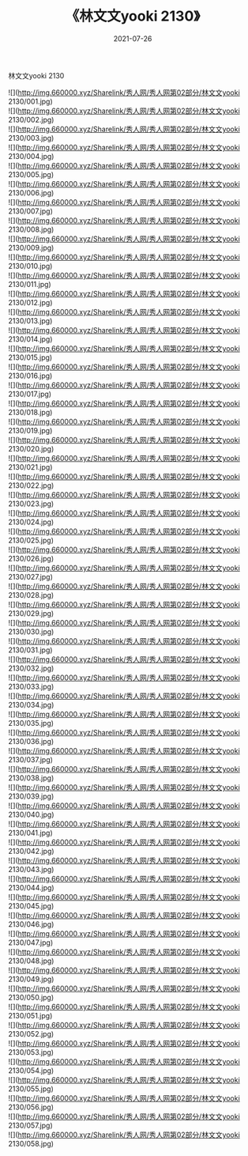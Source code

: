 ﻿---
layout: post
title:  《林文文yooki 2130》
date:   2021-07-26
img: http://img.660000.xyz/Sharelink/秀人网/秀人网第02部分/林文文yooki 2130/000.jpg
categories: [美女, 清纯, 唯美]
---

林文文yooki 2130

  ![](http://img.660000.xyz/Sharelink/秀人网/秀人网第02部分/林文文yooki 2130/001.jpg) <br> ![](http://img.660000.xyz/Sharelink/秀人网/秀人网第02部分/林文文yooki 2130/002.jpg) <br> ![](http://img.660000.xyz/Sharelink/秀人网/秀人网第02部分/林文文yooki 2130/003.jpg) <br> ![](http://img.660000.xyz/Sharelink/秀人网/秀人网第02部分/林文文yooki 2130/004.jpg) <br> ![](http://img.660000.xyz/Sharelink/秀人网/秀人网第02部分/林文文yooki 2130/005.jpg) <br> ![](http://img.660000.xyz/Sharelink/秀人网/秀人网第02部分/林文文yooki 2130/006.jpg) <br> ![](http://img.660000.xyz/Sharelink/秀人网/秀人网第02部分/林文文yooki 2130/007.jpg) <br> ![](http://img.660000.xyz/Sharelink/秀人网/秀人网第02部分/林文文yooki 2130/008.jpg) <br> ![](http://img.660000.xyz/Sharelink/秀人网/秀人网第02部分/林文文yooki 2130/009.jpg) <br> ![](http://img.660000.xyz/Sharelink/秀人网/秀人网第02部分/林文文yooki 2130/010.jpg) <br> ![](http://img.660000.xyz/Sharelink/秀人网/秀人网第02部分/林文文yooki 2130/011.jpg) <br> ![](http://img.660000.xyz/Sharelink/秀人网/秀人网第02部分/林文文yooki 2130/012.jpg) <br> ![](http://img.660000.xyz/Sharelink/秀人网/秀人网第02部分/林文文yooki 2130/013.jpg) <br> ![](http://img.660000.xyz/Sharelink/秀人网/秀人网第02部分/林文文yooki 2130/014.jpg) <br> ![](http://img.660000.xyz/Sharelink/秀人网/秀人网第02部分/林文文yooki 2130/015.jpg) <br> ![](http://img.660000.xyz/Sharelink/秀人网/秀人网第02部分/林文文yooki 2130/016.jpg) <br> ![](http://img.660000.xyz/Sharelink/秀人网/秀人网第02部分/林文文yooki 2130/017.jpg) <br> ![](http://img.660000.xyz/Sharelink/秀人网/秀人网第02部分/林文文yooki 2130/018.jpg) <br> ![](http://img.660000.xyz/Sharelink/秀人网/秀人网第02部分/林文文yooki 2130/019.jpg) <br> ![](http://img.660000.xyz/Sharelink/秀人网/秀人网第02部分/林文文yooki 2130/020.jpg) <br> ![](http://img.660000.xyz/Sharelink/秀人网/秀人网第02部分/林文文yooki 2130/021.jpg) <br> ![](http://img.660000.xyz/Sharelink/秀人网/秀人网第02部分/林文文yooki 2130/022.jpg) <br> ![](http://img.660000.xyz/Sharelink/秀人网/秀人网第02部分/林文文yooki 2130/023.jpg) <br> ![](http://img.660000.xyz/Sharelink/秀人网/秀人网第02部分/林文文yooki 2130/024.jpg) <br> ![](http://img.660000.xyz/Sharelink/秀人网/秀人网第02部分/林文文yooki 2130/025.jpg) <br> ![](http://img.660000.xyz/Sharelink/秀人网/秀人网第02部分/林文文yooki 2130/026.jpg) <br> ![](http://img.660000.xyz/Sharelink/秀人网/秀人网第02部分/林文文yooki 2130/027.jpg) <br> ![](http://img.660000.xyz/Sharelink/秀人网/秀人网第02部分/林文文yooki 2130/028.jpg) <br> ![](http://img.660000.xyz/Sharelink/秀人网/秀人网第02部分/林文文yooki 2130/029.jpg) <br> ![](http://img.660000.xyz/Sharelink/秀人网/秀人网第02部分/林文文yooki 2130/030.jpg) <br> ![](http://img.660000.xyz/Sharelink/秀人网/秀人网第02部分/林文文yooki 2130/031.jpg) <br> ![](http://img.660000.xyz/Sharelink/秀人网/秀人网第02部分/林文文yooki 2130/032.jpg) <br> ![](http://img.660000.xyz/Sharelink/秀人网/秀人网第02部分/林文文yooki 2130/033.jpg) <br> ![](http://img.660000.xyz/Sharelink/秀人网/秀人网第02部分/林文文yooki 2130/034.jpg) <br> ![](http://img.660000.xyz/Sharelink/秀人网/秀人网第02部分/林文文yooki 2130/035.jpg) <br> ![](http://img.660000.xyz/Sharelink/秀人网/秀人网第02部分/林文文yooki 2130/036.jpg) <br> ![](http://img.660000.xyz/Sharelink/秀人网/秀人网第02部分/林文文yooki 2130/037.jpg) <br> ![](http://img.660000.xyz/Sharelink/秀人网/秀人网第02部分/林文文yooki 2130/038.jpg) <br> ![](http://img.660000.xyz/Sharelink/秀人网/秀人网第02部分/林文文yooki 2130/039.jpg) <br> ![](http://img.660000.xyz/Sharelink/秀人网/秀人网第02部分/林文文yooki 2130/040.jpg) <br> ![](http://img.660000.xyz/Sharelink/秀人网/秀人网第02部分/林文文yooki 2130/041.jpg) <br> ![](http://img.660000.xyz/Sharelink/秀人网/秀人网第02部分/林文文yooki 2130/042.jpg) <br> ![](http://img.660000.xyz/Sharelink/秀人网/秀人网第02部分/林文文yooki 2130/043.jpg) <br> ![](http://img.660000.xyz/Sharelink/秀人网/秀人网第02部分/林文文yooki 2130/044.jpg) <br> ![](http://img.660000.xyz/Sharelink/秀人网/秀人网第02部分/林文文yooki 2130/045.jpg) <br> ![](http://img.660000.xyz/Sharelink/秀人网/秀人网第02部分/林文文yooki 2130/046.jpg) <br> ![](http://img.660000.xyz/Sharelink/秀人网/秀人网第02部分/林文文yooki 2130/047.jpg) <br> ![](http://img.660000.xyz/Sharelink/秀人网/秀人网第02部分/林文文yooki 2130/048.jpg) <br> ![](http://img.660000.xyz/Sharelink/秀人网/秀人网第02部分/林文文yooki 2130/049.jpg) <br> ![](http://img.660000.xyz/Sharelink/秀人网/秀人网第02部分/林文文yooki 2130/050.jpg) <br> ![](http://img.660000.xyz/Sharelink/秀人网/秀人网第02部分/林文文yooki 2130/051.jpg) <br> ![](http://img.660000.xyz/Sharelink/秀人网/秀人网第02部分/林文文yooki 2130/052.jpg) <br> ![](http://img.660000.xyz/Sharelink/秀人网/秀人网第02部分/林文文yooki 2130/053.jpg) <br> ![](http://img.660000.xyz/Sharelink/秀人网/秀人网第02部分/林文文yooki 2130/054.jpg) <br> ![](http://img.660000.xyz/Sharelink/秀人网/秀人网第02部分/林文文yooki 2130/055.jpg) <br> ![](http://img.660000.xyz/Sharelink/秀人网/秀人网第02部分/林文文yooki 2130/056.jpg) <br> ![](http://img.660000.xyz/Sharelink/秀人网/秀人网第02部分/林文文yooki 2130/057.jpg) <br> ![](http://img.660000.xyz/Sharelink/秀人网/秀人网第02部分/林文文yooki 2130/058.jpg) <br>
